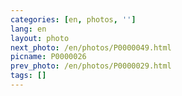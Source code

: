 ```yaml
---
categories: [en, photos, '']
lang: en
layout: photo
next_photo: /en/photos/P0000049.html
picname: P0000026
prev_photo: /en/photos/P0000029.html
tags: []
---
```


